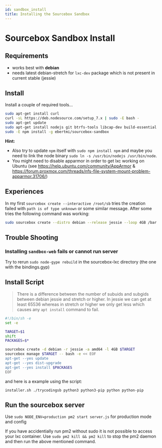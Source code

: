 ```yaml
---
id: sandbox_install
title: Installing the Sourcebox Sandbox
---
```


# Sourcebox Sandbox Install

## Requirements

- works best with **debian**
- needs latest debian-stretch for `lxc-dev` package which is not present in current stable (jessie)

## Install

Install a couple of required tools...

```bash
sudo apt-get install curl
curl -sL https://deb.nodesource.com/setup_7.x | sudo -E bash -
sudo apt-get update
sudo apt-get install nodejs git btrfs-tools libcap-dev build-essential lxc lxc-dev
sudo -E npm install -g ebertmi/sourcebox-sandbox
```

**Hint:**

* Also try to update `npm` itself with `sudo npm install npm` and maybe you need to link the node binary `sudo ln -s /usr/bin/nodejs /usr/bin/node`.
* You might need to disable apparmor in order to get lxc working on Ubuntu (see https://help.ubuntu.com/community/AppArmor & https://forum.proxmox.com/threads/nfs-file-system-mount-problem-apparmor.31706/)

## Experiences

In my first `sourcebox create --interactive /root/sb` tries the creation failed with `path is of type unknown` or some similar message.
After some tries the following command was working:

```bash
sudo sourcebox create --distro debian --release jessie --loop 4GB /bar
```

## Trouble Shooting

### Installing `sandbox-web` fails or cannot run server

Try to rerun `sudo node-gype rebuild` in the sourcebox-lxc directory (the one with the bindings.gyp)

## Install Script

> There is a difference between the number of subuids and subgids between debian jessie and stretch or higher. In jessie we can get at least 65536 whereas in stretch or higher we only get less which causes any `apt install` command to fail.

```bash
#!/bin/sh -e
set -e

TARGET=$1
shift
PACKAGES=$*

sourcebox create -d debian -r jessie -a amd64 -l 4GB $TARGET
sourcebox manage $TARGET -- bash -e << EOF
apt-get --yes update
apt-get --yes dist-upgrade
apt-get --yes install $PACKAGES
EOF
```

and here is a example using the script:

`installer.sh ./trycodingsb python3 python3-pip python python-pip`

## Run the sourcebox server

Use `sudo NODE_ENV=production pm2 start server.js` for production mode and config

If you have accidentially run pm2 without sudo it is not possible to access your lxc container. Use `sudo pm2 kill && pm2 kill` to stop the pm2 daemon and then run the above mentioned command.